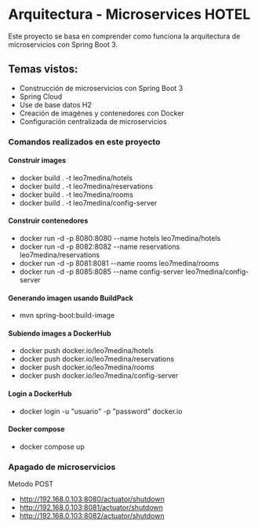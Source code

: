 # Arquitectura - Microservices HOTEL

Este proyecto se basa en comprender como funciona la arquitectura de microservicios con Spring Boot 3.


## Temas vistos:
- Construcción de microservicios con Spring Boot 3
- Spring Cloud
- Use de base datos H2
- Creación de imagénes y contenedores con Docker
- Configuración centralizada de microservicios

### Comandos realizados en este proyecto

#### Construir images
- docker build . -t leo7medina/hotels
- docker build . -t leo7medina/reservations
- docker build . -t leo7medina/rooms
- docker build . -t leo7medina/config-server

#### Construir contenedores
- docker run -d -p 8080:8080 --name hotels leo7medina/hotels
- docker run -d -p 8082:8082 --name reservations leo7medina/reservations
- docker run -d -p 8081:8081 --name rooms leo7medina/rooms
- docker run -d -p 8085:8085 --name config-server leo7medina/config-server

#### Generando imagen usando BuildPack
- mvn spring-boot:build-image

#### Subiendo images a DockerHub
- docker push docker.io/leo7medina/hotels
- docker push docker.io/leo7medina/reservations
- docker push docker.io/leo7medina/rooms
- docker push docker.io/leo7medina/config-server

#### Login a DockerHub
- docker login -u "usuario" -p "password" docker.io

#### Docker compose
- docker compose up


### Apagado de microservicios
Metodo POST
- http://192.168.0.103:8080/actuator/shutdown
- http://192.168.0.103:8081/actuator/shutdown
- http://192.168.0.103:8082/actuator/shutdown